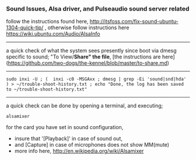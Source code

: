### Sound Issues, Alsa driver, and Pulseaudio sound server related
follow the instructions found here, http://itsfoss.com/fix-sound-ubuntu-1304-quick-tip/ , otherwise follow instructions here https://wiki.ubuntu.com/Audio/AlsaInfo
***
a quick check of what the system sees presently since boot via dmesg specific to sound;  "To View/**Share" the file**, [the instructions are here] (https://github.com/two-dogs/the-kennel/blob/master/to-share.md)
***
`
sudo inxi -U ;
( 
  inxi -c0 -MSGAxx ;
  dmesg | grep -Ei 'sound|snd|hda' 
) > ~/trouble-shoot-history.txt ;
 echo "Done, the log has been saved to ~/trouble-shoot-history.txt" 
 `
***
a quick check can be done by opening a terminal, and executing; 

`alsamixer`

for the card you have set in sound configuration, 

* insure that '[Playback]' in case of sound out,
* and [Capture] in case of microphones does not show MM(mute)
* more info here, http://en.wikipedia.org/wiki/Alsamixer
